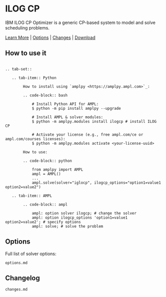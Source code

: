 # ILOG CP

IBM ILOG CP Optimizer is a generic CP-based system to model and solve scheduling problems.

[Learn More](https://ampl.com/products/solvers/solvers-we-sell/cplex/)
| [Options](options.md)
| [Changes](changes.md)
| [Download](https://portal.ampl.com)

## How to use it

```{eval-rst}

.. tab-set::

   .. tab-item:: Python
   
        How to install using `amplpy <https://amplpy.ampl.com>`_:

        .. code-block:: bash

            # Install Python API for AMPL:
            $ python -m pip install amplpy --upgrade

            # Install AMPL & solver modules:
            $ python -m amplpy.modules install ilogcp # install ILOG CP

            # Activate your license (e.g., free ampl.com/ce or ampl.com/courses licenses):
            $ python -m amplpy.modules activate <your-license-uuid>

        How to use:

        .. code-block:: python

            from amplpy import AMPL
            ampl = AMPL()
            ...
            ampl.solve(solver="iglocp", ilogcp_options="option1=value1 option2=value2")

   .. tab-item:: AMPL

        .. code-block:: ampl

            ampl: option solver ilogcp; # change the solver
            ampl: option ilogcp_options 'option1=value1 option2=value2'; # specify options
            ampl: solve; # solve the problem
```

## Options

Full list of solver options:
```{toctree}
options.md
```

## Changelog

```{toctree}
changes.md
```